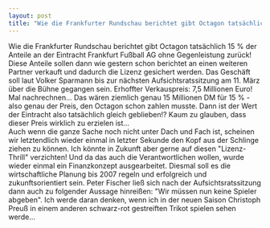 ```yaml
---
layout: post
title: "Wie die Frankfurter Rundschau berichtet gibt Octagon tatsächlich 15 % der Anteile an der Eintracht Frankfurt Fußball AG ohne Gegenleistung zurück!"
---
```


Wie die Frankfurter Rundschau berichtet gibt Octagon tatsächlich 15 % der Anteile an der Eintracht Frankfurt Fußball AG ohne Gegenleistung zurück! Diese Anteile sollen dann wie gestern schon berichtet an einen weiteren Partner verkauft und dadurch die Lizenz gesichert werden. Das Geschäft soll laut Volker Sparmann bis zur nächsten Aufsichtsratssitzung am 11. März über die Bühne gegangen sein. Erhoffter Verkauspreis: 7,5 Millionen Euro! Mal nachrechnen... Das wären ziemlich genau 15 Millionen DM für 15 % - also genau der Preis, den Octagon schon zahlen musste. Dann ist der Wert der Eintracht also tatsächlich gleich geblieben!? Kaum zu glauben, dass dieser Preis wirklich zu erzielen ist...  
Auch wenn die ganze Sache noch nicht unter Dach und Fach ist, scheinen wir letztendlich wieder einmal in letzter Sekunde den Kopf aus der Schlinge ziehen zu können. Ich könnte in Zukunft aber gerne auf diesen "Lizenz-Thrill" verzichten! Und da das auch die Verantwortlichen wollen, wurde wieder einmal ein Finanzkonzept ausgearbeitet. Diesmal soll es die wirtschaftliche Planung bis 2007 regeln und erfolgreich und zukunftsorientiert sein. Peter Fischer ließ sich nach der Aufsichtsratssitzung dann auch zu folgender Aussage hinreißen: "Wir müssen nun keine Spieler abgeben". Ich werde daran denken, wenn ich in der neuen Saison Christoph Preuß in einem anderen schwarz-rot gestreiften Trikot spielen sehen werde...
